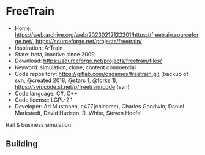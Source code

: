 # FreeTrain

- Home: https://web.archive.org/web/20230212122201/https://freetrain.sourceforge.net/, https://sourceforge.net/projects/freetrain/
- Inspiration: A-Train
- State: beta, inactive since 2009
- Download: https://sourceforge.net/projects/freetrain/files/
- Keyword: simulation, clone, content commercial
- Code repository: https://gitlab.com/osgames/freetrain.git (backup of svn, @created 2018, @stars 1, @forks 1), https://svn.code.sf.net/p/freetrain/code (svn)
- Code language: C#, C++
- Code license: LGPL-2.1
- Developer: Ari Mustonen, c477(chiname), Charles Goodwin, Daniel Markstedt, David Hudson, R. White, Steven Hoefel

Rail & business simulation.

## Building
